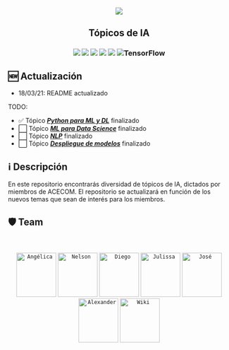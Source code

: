 <p align="center">
    <br>
    <a href="https://www.facebook.com/acecom.uni">
    <img src="https://i.imgur.com/SPrRIfs.png"/>
    </a>
    <br>
</p>

<h2 align="center">
<p>Tópicos de IA</p>
</h2>

<h3 align="center">
<p></p>
<img src="https://img.shields.io/badge/Python-3776AB?style=for-the-badge&logo=python&logoColor=white" />
<img src="https://img.shields.io/badge/Flask-000000?style=for-the-badge&logo=flask&logoColor=white" />
<img src="https://img.shields.io/badge/Amazon_AWS-232F3E?style=for-the-badge&logo=amazon-aws&logoColor=white" />
<img src="https://img.shields.io/badge/Docker-2CA5E0?style=for-the-badge&logo=docker&logoColor=white" />
<img src="https://img.shields.io/badge/PyTorch%20-%23EE4C2C.svg?&style=for-the-badge&logo=PyTorch&logoColor=white" />
<img alt="TensorFlow" src="https://img.shields.io/badge/TensorFlow%20-%23FF6F00.svg?&style=for-the-badge&logo=TensorFlow&logoColor=white" />
<p></p>
</h3>


## 🆕 Actualización
- 18/03/21: README actualizado

 TODO:
- ✅ Tópico [***Python para ML y DL***](Python-para-ML-y-DL) finalizado
- ⬜️ Tópico [***ML para Data Science***](ML-para-Data-Science) finalizado
- ⬜️ Tópico [***NLP***](NLP) finalizado
- ⬜️ Tópico [***Despliegue de modelos***](Despliegue-de-modelos) finalizado

## ℹ️ Descripción
En este repositorio encontrarás diversidad de tópicos de IA, dictados por miembros de ACECOM. El repositorio se actualizará en función de los nuevos temas que sean de interés para los miembros.

## 🛡️ Team
<br/>
<p align="center">
  <code><img width="90" height="100" src="https://scontent.flim4-2.fna.fbcdn.net/v/t1.0-9/84358955_649723019133351_6916844281005080576_o.jpg?_nc_cat=111&ccb=1-3&_nc_sid=09cbfe&_nc_eui2=AeFqlrZ0BlAwcBshttmf8yQI-4CGvHDplcv7gIa8cOmVy2nYfZrGHaUFouuqZBFgQbcDGbfwyKSYwNlUfUG1sqDC&_nc_ohc=2rgcf4RCtT0AX_i7pjg&_nc_ht=scontent.flim4-2.fna&oh=4c99165d3477b1de39d1d355ca56749e&oe=607C0841" alt="Angélica"></code>
  <code><img width="90" height="100" src="https://scontent.flim4-3.fna.fbcdn.net/v/t1.0-9/68777843_10217191928303860_6504963535863283712_n.jpg?_nc_cat=110&ccb=1-3&_nc_sid=09cbfe&_nc_eui2=AeGed5qPb0v19IaTfsOUZoXC0iFmLWpZVTjSIWYtallVOHixsSDxfGd2q_drDKnmNokcxO8tkPEat8MCZouZI-Bz&_nc_ohc=zLvyFWD3kGsAX-ZaXn8&_nc_ht=scontent.flim4-3.fna&oh=b2ec8500eb93af3b15372f82c44bf800&oe=607B06AE" alt="Nelson"></code>
  <code><img width="90" height="100" src="https://scontent.flim4-3.fna.fbcdn.net/v/t1.0-9/55630449_2321847314543969_2477058096602546176_o.jpg?_nc_cat=106&ccb=1-3&_nc_sid=09cbfe&_nc_eui2=AeEWXfic_SwuoMnu95HLFM2Fu75h8YgGpo27vmHxiAamjQLBtXO8flXGSUvgVArKjx9yNA6h8XoYx6dmpT9O-kff&_nc_ohc=nfaajgqRYjUAX9bPs74&_nc_ht=scontent.flim4-3.fna&oh=1740bb5ecb88a0272d1a4d3109c8520d&oe=607C3DE4" alt="Diego"></code>
  <code><img width="90" height="100"  src="https://scontent.flim4-3.fna.fbcdn.net/v/t1.0-9/90202062_2841453419308195_3240342706441945088_n.jpg?_nc_cat=107&ccb=1-3&_nc_sid=09cbfe&_nc_eui2=AeG1m2j_8PdGLO-u9amCL0XgTg76yEmp-HdODvrISan4d6QK6Q7JUv3R-wDLbZL--KpUVmV4jqv9PbEnWQ1-umOx&_nc_ohc=buolW1NhtkYAX9-ePfG&_nc_ht=scontent.flim4-3.fna&oh=79ce826c71db8b23be578538f7acdaa4&oe=607B380A" alt="Julissa"></code>
  <code><img width="90" height="100" src="https://scontent.flim4-3.fna.fbcdn.net/v/t1.0-9/11205163_1097234696959543_6752890147854392935_n.jpg?_nc_cat=106&ccb=1-3&_nc_sid=174925&_nc_eui2=AeGzsXZ4hHEQDr3ceeUeOp48agEhCF2FXdZqASEIXYVd1hyPhP2kuUjR8XxSZLiOtfaSdl3V2VusdxtxUJTjeVoI&_nc_ohc=fb5Qxmgi53AAX-pN9mY&_nc_ht=scontent.flim4-3.fna&oh=775fc7fdaca1b6c91a11cbdead7a1ef5&oe=607C1616" alt="José"></code>
  <code><img width="90" height="100" src="https://scontent.flim4-3.fna.fbcdn.net/v/t1.0-9/52606111_114657473002335_2805001282266333184_o.jpg?_nc_cat=107&ccb=1-3&_nc_sid=09cbfe&_nc_eui2=AeFHTFlTck0PUhPq85xehSeDPUKqwUj6asM9QqrBSPpqw4t8o3csMZMcWM4vwnDPg1z0M-CPAzcjBHPHbZ-_9sU9&_nc_ohc=TkfLT22jcPkAX-sar5k&_nc_oc=AQmvpshqCtOu2L5D2wHXEPrYZ6KxgJiRPSoRlnJyqsLQET-kfFSDZRg0vgaKeLtbt6I&_nc_ht=scontent.flim4-3.fna&oh=af728b180bd8a026a1c61102823b7340&oe=607C18A6" alt="Alexander"></code>
  <code><img width="90" height="100" src="https://scontent.flim4-2.fna.fbcdn.net/v/t31.0-8/21743849_112323696177948_4413612290920641257_o.jpg?_nc_cat=100&ccb=1-3&_nc_sid=174925&_nc_eui2=AeEmvbrZ87MX4lVCHisy_9_DGNL6FBd4lYIY0voUF3iVgtpgOF-4JtrwaUsxKAFldmGkBVvfDFORvrH1V2xfqtJH&_nc_ohc=ROd_NOjiuZsAX8LT4kh&_nc_ht=scontent.flim4-2.fna&oh=440515385063bebc585ae64edb2a1f81&oe=607BC84D" alt="Wiki"></code>
</p>
<br/>
